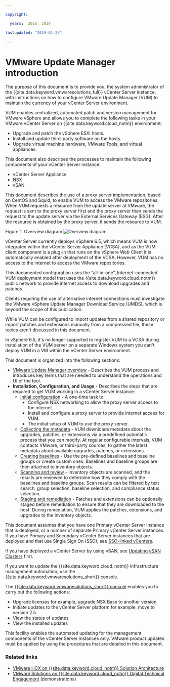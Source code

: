 ```yaml
---

copyright:

  years:  2016, 2019

lastupdated: "2019-01-23"

---
```


# VMware Update Manager introduction

The purpose of this document is to provide you, the system administrator of the {{site.data.keyword.vmwaresolutions_full}} vCenter Server instance, with instructions on how to configure VMware Update Manager (VUM) to maintain the currency of your vCenter Server environment.

VUM enables centralized, automated patch and version management for VMware vSphere and allows you to complete the following tasks in your VMware vCenter Server on {{site.data.keyword.cloud_notm}} environment:
* Upgrade and patch the vSphere ESXi hosts.
* Install and update third-party software on the hosts.
* Upgrade virtual machine hardware, VMware Tools, and virtual appliances.

This document also describes the processes to maintain the following components of your vCenter Server instance:
* vCenter Server Appliance
* NSX
* vSAN

This document describes the use of a proxy server implementation, based on CentOS and Squid, to enable VUM to access the VMware repositories. When VUM requests a resource from the update server at VMware, the request is sent to the proxy server first and the proxy server then sends the request to the update server via the External Services Gateway (ESG). After the resource is obtained by the proxy server, it sends the resource to VUM.

Figure 1. Overview diagram
![Overview diagram](vum-vcsproxy.svg)

vCenter Server currently deploys vSphere 6.5, which means VUM is now integrated within the vCenter Server Appliance (VCSA), and as the VUM client component is a plug-in that runs on the vSphere Web Client it is automatically enabled after deployment of the VCSA. However, VUM has no access to the internet to access the VMware repositories.

This documented configuration uses the “all-in-one”, Internet-connected VUM deployment model that uses the {{site.data.keyword.cloud_notm}} public network to provide internet access to download upgrades and patches.

Clients requiring the use of alternative internet connections must investigate the VMware vSphere Update Manager Download Service (UMDS), which is beyond the scope of this publication.

While VUM can be configured to import updates from a shared repository or import patches and extensions manually from a compressed file, these topics aren't discussed in this document.

In vSphere 6.5, it's no longer supported to register VUM to a VCSA during installation of the VUM server on a separate Windows system you can't deploy VUM in a VM within the vCenter Server environment.

This document is organized into the following sections:
* [VMware Update Manager overview](/docs/services/vmwaresolutions/archiref/vum?topic=vmware-solutions-vmware-update-manager-overview) - Describes the VUM process and introduces key terms that are needed to understand the operations and UI of the tool.
* **Installation, Configuration, and Usage** - Describes the steps that are required to get VUM working in a vCenter Server instance:
  - [Initial configuration](/docs/services/vmwaresolutions/archiref/vum?topic=vmware-solutions-initial-configuration) - A one-time task to:
      - Configure NSX networking to allow the proxy server access to the internet.
      - Install and configure a proxy server to provide internet access for VUM.
      - The initial setup of VUM to use the proxy server.
  - [Collecting the metadata](/docs/services/vmwaresolutions/archiref/vum?topic=vmware-solutions-collecting-the-metadata) - VUM downloads metadata about the upgrades, patches, or extensions via a predefined automatic process that you can modify. At regular configurable intervals, VUM contacts VMware, or third-party sources, to gather the latest metadata about available upgrades, patches, or extensions.
  - [Creating baselines](/docs/services/vmwaresolutions/archiref/vum?topic=vmware-solutions-creating-baselines-and-attaching-to-inventory-objects) - Use the pre-defined baselines and baseline groups or create custom ones. Baselines and baseline groups are then attached to inventory objects.
  - [Scanning and review](/docs/services/vmwaresolutions/archiref/vum?topic=vmware-solutions-scanning-and-review) - Inventory objects are scanned, and the results are reviewed to determine how they comply with the baselines and baseline groups. Scan results can be filtered by text search, group selection, baseline selection, and compliance status selection.
  - [Staging and remediation](/docs/services/vmwaresolutions/archiref/vum?topic=vmware-solutions-staging-and-remediation) - Patches and extensions can be optionally staged before remediation to ensure that they are downloaded to the host. During remediation, VUM applies the patches, extensions, and upgrades to the inventory objects.

This document assumes that you have one Primary vCenter Server instance that is deployed, or a number of separate Primary vCenter Server instances. If you have Primary and Secondary vCenter Server instances that are deployed and that use Single Sign On (SSO), see [SSO-linked vCenters](/docs/services/vmwaresolutions/archiref/vum?topic=vmware-solutions-vcsa-update-and-sso-linked-vcenters).

If you have deployed a vCenter Server by using vSAN, see [Updating vSAN Clusters](/docs/services/vmwaresolutions/archiref/vum?topic=vmware-solutions-updating-vsan-clusters) first.

If you want to update the {{site.data.keyword.cloud_notm}} infrastructure management automation, use the {{site.data.keyword.vmwaresolutions_short}} console.

The [{{site.data.keyword.vmwaresolutions_short}} console](https://console.cloud.ibm.com/infrastructure/vmware-solutions/console) enables you to carry out the following actions:
*	Upgrade licenses for example, upgrade NSX Base to another version
*	Initiate updates to the vCenter Server platform for example, move to version 2.5
*	View the status of updates
*	View the installed updates

This facility enables the automated updating for the management components of the vCenter Server instances only. VMware product updates must be applied by using the procedures that are detailed in this document.

### Related links

* [VMware HCX on {{site.data.keyword.cloud_notm}} Solution Architecture](https://www.ibm.com/cloud/garage/files/HCX_Architecture_Design.pdf)
* [VMware Solutions on {{site.data.keyword.cloud_notm}} Digital Technical Engagement](https://ibm-dte.mybluemix.net/ibm-vmware) (demonstrations)
